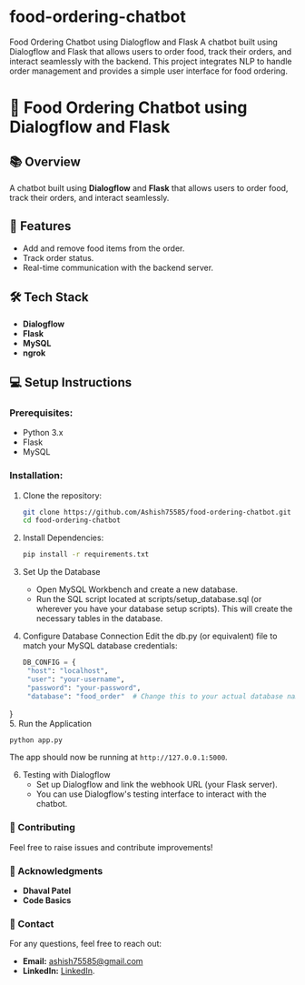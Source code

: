 # food-ordering-chatbot
Food Ordering Chatbot using Dialogflow and Flask A chatbot built using Dialogflow and Flask that allows users to order food, track their orders, and interact seamlessly with the backend. This project integrates NLP to handle order management and provides a simple user interface for food ordering.
# 🍔 Food Ordering Chatbot using Dialogflow and Flask

## 📚 **Overview**
A chatbot built using **Dialogflow** and **Flask** that allows users to order food, track their orders, and interact seamlessly.

## 🚀 **Features**
- Add and remove food items from the order.  
- Track order status.  
- Real-time communication with the backend server.

## 🛠️ **Tech Stack**
- **Dialogflow**  
- **Flask**  
- **MySQL**
- **ngrok**

## 💻 **Setup Instructions**

### Prerequisites:
- Python 3.x  
- Flask  
- MySQL  

### Installation:
1. Clone the repository:  
   ```bash
   git clone https://github.com/Ashish75585/food-ordering-chatbot.git
   cd food-ordering-chatbot
2. Install Dependencies:
   ```bash
   pip install -r requirements.txt

3. Set Up the Database
   - Open MySQL Workbench and create a new database.
   - Run the SQL script located at scripts/setup_database.sql (or wherever you have your database setup scripts). This will create the    necessary tables in the database.

4. Configure Database Connection
   Edit the db.py (or equivalent) file to match your MySQL database credentials:
   ```python
   DB_CONFIG = {
    "host": "localhost",
    "user": "your-username",
    "password": "your-password",
    "database": "food_order"  # Change this to your actual database name
}  
5. Run the Application
```bash
python app.py
```
The app should now be running at `http://127.0.0.1:5000`.  

6. Testing with Dialogflow
   - Set up Dialogflow and link the webhook URL (your Flask server).
   - You can use Dialogflow's testing interface to interact with the chatbot.
  
### 🤝 Contributing
Feel free to raise issues and contribute improvements!

### 📝 Acknowledgments
- **Dhaval Patel**
- **Code Basics**

### 📧 Contact
For any questions, feel free to reach out:
- **Email:** ashish75585@gmail.com
- **LinkedIn:** [LinkedIn](https://www.linkedin.com/in/ashish-yadav-b88913264/).

